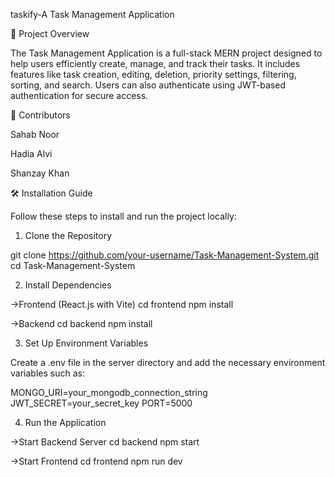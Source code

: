 taskify-A Task Management Application

📌 Project Overview

The Task Management Application is a full-stack MERN project designed to 
help users efficiently create, manage, and track their tasks. It includes
features like task creation, editing, deletion, priority settings, filtering,
sorting, and search. Users can also authenticate using JWT-based authentication
for secure access.

👥 Contributors

Sahab Noor

Hadia Alvi

Shanzay Khan


🛠️ Installation Guide

Follow these steps to install and run the project locally:

1. Clone the Repository

git clone https://github.com/your-username/Task-Management-System.git
cd Task-Management-System

2. Install Dependencies

->Frontend (React.js with Vite)
cd frontend
npm install

->Backend 
cd backend
npm install

3. Set Up Environment Variables

Create a .env file in the server directory and add the necessary environment variables such as:

MONGO_URI=your_mongodb_connection_string
JWT_SECRET=your_secret_key
PORT=5000

4. Run the Application

->Start Backend Server
cd backend
npm start

->Start Frontend
cd frontend
npm run dev


